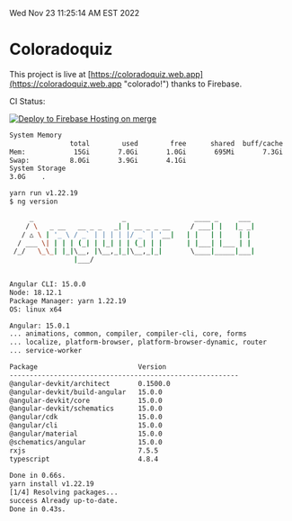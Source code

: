 Wed Nov 23 11:25:14 AM EST 2022

# Coloradoquiz


This project is live at [https://coloradoquiz.web.app](https://coloradoquiz.web.app "colorado!") thanks to Firebase.

CI Status: 

[![Deploy to Firebase Hosting on merge](https://github.com/teamkushal/coloradoquiz/actions/workflows/firebase-hosting-merge.yml/badge.svg)](https://github.com/teamkushal/coloradoquiz/actions/workflows/firebase-hosting-merge.yml)

```bash
System Memory
               total        used        free      shared  buff/cache   available
Mem:            15Gi       7.0Gi       1.0Gi       695Mi       7.3Gi       7.3Gi
Swap:          8.0Gi       3.9Gi       4.1Gi
System Storage
3.0G	.
```
```bash
yarn run v1.22.19
$ ng version

     _                      _                 ____ _     ___
    / \   _ __   __ _ _   _| | __ _ _ __     / ___| |   |_ _|
   / △ \ | '_ \ / _` | | | | |/ _` | '__|   | |   | |    | |
  / ___ \| | | | (_| | |_| | | (_| | |      | |___| |___ | |
 /_/   \_\_| |_|\__, |\__,_|_|\__,_|_|       \____|_____|___|
                |___/
    

Angular CLI: 15.0.0
Node: 18.12.1
Package Manager: yarn 1.22.19
OS: linux x64

Angular: 15.0.1
... animations, common, compiler, compiler-cli, core, forms
... localize, platform-browser, platform-browser-dynamic, router
... service-worker

Package                         Version
---------------------------------------------------------
@angular-devkit/architect       0.1500.0
@angular-devkit/build-angular   15.0.0
@angular-devkit/core            15.0.0
@angular-devkit/schematics      15.0.0
@angular/cdk                    15.0.0
@angular/cli                    15.0.0
@angular/material               15.0.0
@schematics/angular             15.0.0
rxjs                            7.5.5
typescript                      4.8.4
    
Done in 0.66s.
yarn install v1.22.19
[1/4] Resolving packages...
success Already up-to-date.
Done in 0.43s.
```
```bash
